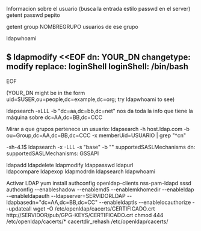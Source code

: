 Informacion sobre el usuario (busca la entrada estilo passwd en el server)
getent passwd pepito

getent group NOMBREGRUPO
  usuarios de ese grupo

ldapwhoami

$ ldapmodify <<EOF
dn: YOUR_DN
changetype: modify
replace: loginShell
loginShell: /bin/bash
-
EOF

(YOUR_DN might be in the form uid=$USER,ou=people,dc=example,dc=org; try ldapwhoami to see)

ldapsearch -xLLL -b "dc=aa,dc=bb,dc=net"
  nos da toda la info que tiene la máquina sobre dc=AA,dc=BB,dc=CCC


Mirar a que grupos pertenece un usuario:
ldapsearch -h host.ldap.com -b ou=Group,dc=AA,dc=BB,dc=CCC -x memberUid=USUARIO | grep "^cn"


-sh-4.1$ ldapsearch -x -LLL -s "base" -b "" supportedSASLMechanisms
dn:
supportedSASLMechanisms: GSSAPI


ldapadd      ldapdelete   ldapmodify   ldappasswd   ldapurl      
ldapcompare  ldapexop     ldapmodrdn   ldapsearch   ldapwhoami


Activar LDAP
yum install authconfig openldap-clients nss-pam-ldapd sssd
authconfig --enableshadow --enablemd5 --enablemkhomedir --enableldap --enableldapauth --ldapserver=SERVIDORLDAP --ldapbasedn="dc=AA,dc=BB,dc=CC" --enableldaptls --enablelocauthorize --updateall
wget -O /etc/openldap/cacerts/CERTIFICADO.crt http://SERVIDOR/pub/GPG-KEYS/CERTIFICADO.crt
chmod 444 /etc/openldap/cacerts/*
cacertdir_rehash /etc/openldap/cacerts/
